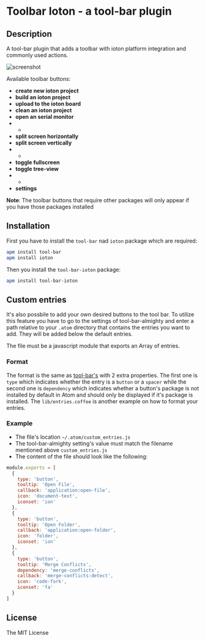 # Toolbar Ioton - a tool-bar plugin

## Description

A tool-bar plugin that adds a toolbar with ioton platform integration and commonly used actions.

![screenshot](https://github.com/iotontech/tool-bar-ioton/blob/master/screenshot.png)

Available toolbar buttons:

* __create new ioton project__
* __build an ioton project__
* __upload to the ioton board__
* __clean an ioton project__
* __open an serial monitor__
* -
* __split screen horizontally__
* __split screen vertically__
* -
* __toggle fullscreen__
* __toggle tree-view__
* -
* __settings__

__Note__: The toolbar buttons that require other packages will only appear if you have those packages installed

## Installation

First you have to install the `tool-bar` nad `ioton` package which are required:

```bash
apm install tool-bar
apm install ioton
```

Then you install the `tool-bar-ioton` package:

```bash
apm install tool-bar-ioton
```

## Custom entries

It's also possbile to add your own desired buttons to the tool bar. To utilize this feature you have to go to the settings of tool-bar-almighty and enter a path relative to your `.atom` directory that contains the entries you want to add. They will be added below the default entries.

The file must be a javascript module that exports an Array of entries.

### Format

The format is the same as [tool-bar's](https://github.com/suda/tool-bar#example) with 2 extra properties. The first one is `type` which indicates whether the entry is a `button` or a `spacer` while the second one is `dependency` which indicates whether a button's package is not installed by default in Atom and should only be displayed if it's package is installed.
The `lib/entries.coffee` is another example on how to format your entries.

### Example

* The file's location `~/.atom/custom_entries.js`
* The tool-bar-almighty setting's value must match the filename mentioned above `custom_entries.js`
* The content of the file should look like the following:

```js
module.exports = [
  {
    type: 'button',
    tooltip: 'Open File',
    callback: 'application:open-file',
    icon: 'document-text',
    iconset: 'ion'
  },
  {
    type: 'button',
    tooltip: 'Open Folder',
    callback: 'application:open-folder',
    icon: 'folder',
    iconset: 'ion'
  },
  {
    type: 'button',
    tooltip: 'Merge Conflicts',
    dependency: 'merge-conflicts',
    callback: 'merge-conflicts:detect',
    icon: 'code-fork',
    iconset: 'fa'
  }
]
```

## License

The MIT License
